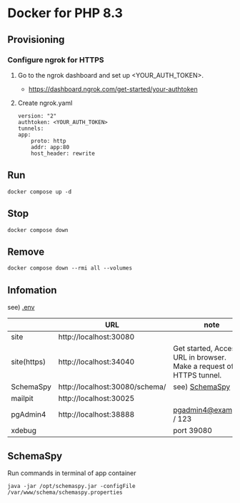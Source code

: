 # Docker for PHP 8.3

## Provisioning

### Configure ngrok for HTTPS

1. Go to the ngrok dashboard and set up <YOUR_AUTH_TOKEN>.
    - https://dashboard.ngrok.com/get-started/your-authtoken

2. Create ngrok.yaml
    ```
    version: "2"
    authtoken: <YOUR_AUTH_TOKEN>
    tunnels:
    app:
        proto: http
        addr: app:80
        host_header: rewrite
    ```

## Run

```
docker compose up -d
```

## Stop

```
docker compose down
```

## Remove

```
docker compose down --rmi all --volumes
```

## Infomation

see) [.env](.env)

|             | URL                     | note |
|-            |-                        |-     |
| site        | http://localhost:30080  ||
| site(https) | http://localhost:34040  |Get started, Access URL in browser.<br>Make a request of HTTPS tunnel. |
| SchemaSpy   | http://localhost:30080/schema/  | see) [SchemaSpy](#SchemaSpy) |
| mailpit     | http://localhost:30025  ||
| pgAdmin4    | http://localhost:38888  | pgadmin4@example.jp / 123 |
| xdebug      |                         | port 39080 |

## SchemaSpy

Run commands in terminal of app container

```
java -jar /opt/schemaspy.jar -configFile /var/www/schema/schemaspy.properties
```